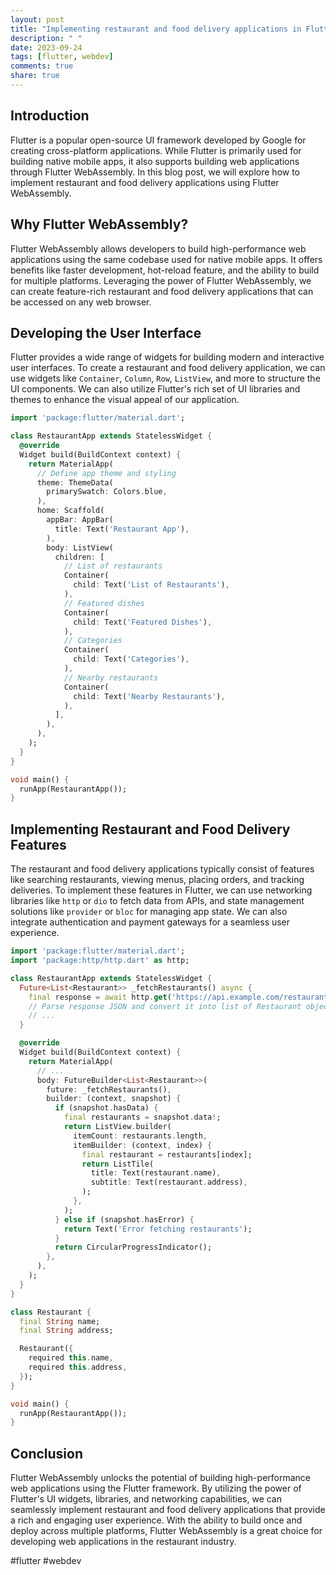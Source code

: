 ```yaml
---
layout: post
title: "Implementing restaurant and food delivery applications in Flutter WebAssembly"
description: " "
date: 2023-09-24
tags: [flutter, webdev]
comments: true
share: true
---
```


## Introduction

Flutter is a popular open-source UI framework developed by Google for creating cross-platform applications. While Flutter is primarily used for building native mobile apps, it also supports building web applications through Flutter WebAssembly. In this blog post, we will explore how to implement restaurant and food delivery applications using Flutter WebAssembly.

## Why Flutter WebAssembly?

Flutter WebAssembly allows developers to build high-performance web applications using the same codebase used for native mobile apps. It offers benefits like faster development, hot-reload feature, and the ability to build for multiple platforms. Leveraging the power of Flutter WebAssembly, we can create feature-rich restaurant and food delivery applications that can be accessed on any web browser.

## Developing the User Interface

Flutter provides a wide range of widgets for building modern and interactive user interfaces. To create a restaurant and food delivery application, we can use widgets like `Container`, `Column`, `Row`, `ListView`, and more to structure the UI components. We can also utilize Flutter's rich set of UI libraries and themes to enhance the visual appeal of our application.

```dart
import 'package:flutter/material.dart';

class RestaurantApp extends StatelessWidget {
  @override
  Widget build(BuildContext context) {
    return MaterialApp(
      // Define app theme and styling
      theme: ThemeData(
        primarySwatch: Colors.blue,
      ),
      home: Scaffold(
        appBar: AppBar(
          title: Text('Restaurant App'),
        ),
        body: ListView(
          children: [
            // List of restaurants
            Container(
              child: Text('List of Restaurants'),
            ),
            // Featured dishes
            Container(
              child: Text('Featured Dishes'),
            ),
            // Categories
            Container(
              child: Text('Categories'),
            ),
            // Nearby restaurants
            Container(
              child: Text('Nearby Restaurants'),
            ),
          ],
        ),
      ),
    );
  }
}

void main() {
  runApp(RestaurantApp());
}
```

## Implementing Restaurant and Food Delivery Features

The restaurant and food delivery applications typically consist of features like searching restaurants, viewing menus, placing orders, and tracking deliveries. To implement these features in Flutter, we can use networking libraries like `http` or `dio` to fetch data from APIs, and state management solutions like `provider` or `bloc` for managing app state. We can also integrate authentication and payment gateways for a seamless user experience.

```dart
import 'package:flutter/material.dart';
import 'package:http/http.dart' as http;

class RestaurantApp extends StatelessWidget {
  Future<List<Restaurant>> _fetchRestaurants() async {
    final response = await http.get('https://api.example.com/restaurants');
    // Parse response JSON and convert it into list of Restaurant objects
    // ...
  }

  @override
  Widget build(BuildContext context) {
    return MaterialApp(
      // ...
      body: FutureBuilder<List<Restaurant>>(
        future: _fetchRestaurants(),
        builder: (context, snapshot) {
          if (snapshot.hasData) {
            final restaurants = snapshot.data!;
            return ListView.builder(
              itemCount: restaurants.length,
              itemBuilder: (context, index) {
                final restaurant = restaurants[index];
                return ListTile(
                  title: Text(restaurant.name),
                  subtitle: Text(restaurant.address),
                );
              },
            );
          } else if (snapshot.hasError) {
            return Text('Error fetching restaurants');
          }
          return CircularProgressIndicator();
        },
      ),
    );
  }
}

class Restaurant {
  final String name;
  final String address;

  Restaurant({
    required this.name,
    required this.address,
  });
}

void main() {
  runApp(RestaurantApp());
}
```

## Conclusion

Flutter WebAssembly unlocks the potential of building high-performance web applications using the Flutter framework. By utilizing the power of Flutter's UI widgets, libraries, and networking capabilities, we can seamlessly implement restaurant and food delivery applications that provide a rich and engaging user experience. With the ability to build once and deploy across multiple platforms, Flutter WebAssembly is a great choice for developing web applications in the restaurant industry.

#flutter #webdev